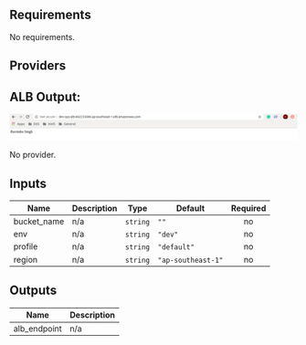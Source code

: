 ## Requirements

No requirements.

## Providers

## ALB Output:
![alt text](docs/output.png)

No provider.

## Inputs

| Name | Description | Type | Default | Required |
|------|-------------|------|---------|:--------:|
| bucket\_name | n/a | `string` | `""` | no |
| env | n/a | `string` | `"dev"` | no |
| profile | n/a | `string` | `"default"` | no |
| region | n/a | `string` | `"ap-southeast-1"` | no |

## Outputs

| Name | Description |
|------|-------------|
| alb\_endpoint | n/a |
